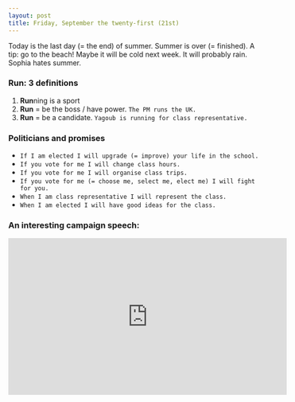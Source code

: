 ```yaml
---
layout: post
title: Friday, September the twenty-first (21st)
---
```


Today is the last day (= the end) of summer. Summer is over (= finished).
A tip: go to the beach! Maybe it will be cold next week. It will probably rain. Sophia hates summer.

### Run: 3 definitions
  1. **Run**ning is a sport
  2. **Run** = be the boss / have power. ```The PM runs the UK.```
  3. **Run** = be a candidate. ```Yagoub is running for class representative.```
  
### Politicians and promises

- ```If I am elected I will upgrade (= improve) your life in the school.```
- ```If you vote for me I will change class hours.```
- ```If you vote for me I will organise class trips.``` 
- ```If you vote for me (= choose me, select me, elect me) I will fight for you.```
- ```When I am class representative I will represent the class.```
- ```When I am elected I will have good ideas for the class.```

### An interesting campaign speech:
<iframe width="560" height="315" src="https://www.youtube.com/embed/xbH582jNm6Y" frameborder="0" allow="autoplay; encrypted-media" allowfullscreen></iframe>
